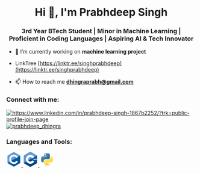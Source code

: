 <h1 align="center">Hi 👋, I'm Prabhdeep Singh</h1>
<h3 align="center">3rd Year BTech Student | Minor in Machine Learning | Proficient in Coding Languages | Aspiring AI & Tech Innovator</h3>

- 🔭 I’m currently working on **machine learning project**

- LinkTree [https://linktr.ee/singhprabhdeep](https://linktr.ee/singhprabhdeep)

- 📫 How to reach me **dhingraprabh@gmail.com**

<h3 align="left">Connect with me:</h3>
<p align="left">
<a href="https://linkedin.com/in/https://www.linkedin.com/in/prabhdeep-singh-1867b2252/?trk=public-profile-join-page" target="blank"><img align="center" src="https://raw.githubusercontent.com/rahuldkjain/github-profile-readme-generator/master/src/images/icons/Social/linked-in-alt.svg" alt="https://www.linkedin.com/in/prabhdeep-singh-1867b2252/?trk=public-profile-join-page" height="30" width="40" /></a>
<a href="https://instagram.com/prabhdeep_dhingra" target="blank"><img align="center" src="https://raw.githubusercontent.com/rahuldkjain/github-profile-readme-generator/master/src/images/icons/Social/instagram.svg" alt="prabhdeep_dhingra" height="30" width="40" /></a>
</p>

<h3 align="left">Languages and Tools:</h3>
<p align="left"> <a href="https://www.cprogramming.com/" target="_blank" rel="noreferrer"> <img src="https://raw.githubusercontent.com/devicons/devicon/master/icons/c/c-original.svg" alt="c" width="40" height="40"/> </a> <a href="https://www.w3schools.com/cpp/" target="_blank" rel="noreferrer"> <img src="https://raw.githubusercontent.com/devicons/devicon/master/icons/cplusplus/cplusplus-original.svg" alt="cplusplus" width="40" height="40"/> </a> <a href="https://www.python.org" target="_blank" rel="noreferrer"> <img src="https://raw.githubusercontent.com/devicons/devicon/master/icons/python/python-original.svg" alt="python" width="40" height="40"/> </a> </p>
